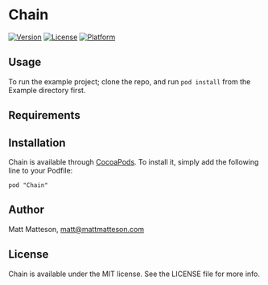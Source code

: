 # Chain

[![Version](https://img.shields.io/cocoapods/v/Chain.svg?style=flat)](http://cocoadocs.org/docsets/Chain)
[![License](https://img.shields.io/cocoapods/l/Chain.svg?style=flat)](http://cocoadocs.org/docsets/Chain)
[![Platform](https://img.shields.io/cocoapods/p/Chain.svg?style=flat)](http://cocoadocs.org/docsets/Chain)

## Usage

To run the example project; clone the repo, and run `pod install` from the Example directory first.

## Requirements

## Installation

Chain is available through [CocoaPods](http://cocoapods.org). To install
it, simply add the following line to your Podfile:

    pod "Chain"

## Author

Matt Matteson, matt@mattmatteson.com

## License

Chain is available under the MIT license. See the LICENSE file for more info.

